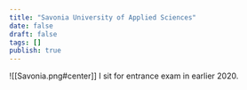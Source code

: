 ```yaml
---
title: "Savonia University of Applied Sciences"
date: false
draft: false
tags: []
publish: true
---
```


![[Savonia.png#center]]
I sit for entrance exam in earlier 2020. 